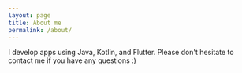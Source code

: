 ```yaml
---
layout: page
title: About me
permalink: /about/
---
```


I develop apps using Java, Kotlin, and Flutter. Please don't hesitate to contact me if you have any questions :)
